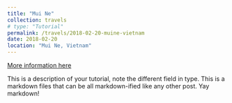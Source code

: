 ```yaml
---
title: "Mui Ne"
collection: travels
# type: "Tutorial"
permalink: /travels/2018-02-20-muine-vietnam
date: 2018-02-20
location: "Mui Ne, Vietnam"
---
```


[More information here](http://exampleurl.com)

This is a description of your tutorial, note the different field in type. This is a markdown files that can be all markdown-ified like any other post. Yay markdown!
